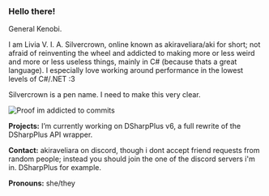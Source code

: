 ### Hello there!

General Kenobi.

I am Livia V. I. A. Silvercrown, online known as akiraveliara/aki for short; not afraid of reinventing the wheel and addicted to making more or less weird and more or less useless things, mainly in C# (because thats a great language). I especially love working around performance in the lowest levels of C#/.NET :3

Silvercrown is a pen name. I need to make this very clear.

![Proof im addicted to commits](https://github-readme-stats.vercel.app/api?username=akiraveliara&count_private=true&show_icons=true&theme=midnight-purple)

**Projects:** I’m currently working on DSharpPlus v6, a full rewrite of the DSharpPlus API wrapper.

**Contact:** akiraveliara on discord, though i dont accept friend requests from random people; instead you should join the one of the discord servers i'm in. DSharpPlus for example.

**Pronouns:** she/they
